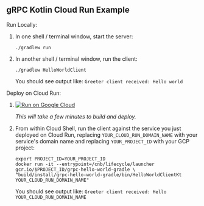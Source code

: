 gRPC Kotlin Cloud Run Example
-----------------------------

Run Locally:
1. In one shell / terminal window, start the server:
    ```
    ./gradlew run
    ```
1. In another shell / terminal window, run the client:
    ```
    ./gradlew HelloWorldClient
    ```

   You should see output like: `Greeter client received: Hello world`

Deploy on Cloud Run:

1. [![Run on Google Cloud](https://deploy.cloud.run/button.svg)](https://deploy.cloud.run)

    *This will take a few minutes to build and deploy.*

1. From within Cloud Shell, run the client against the service you just deployed on Cloud Run, replacing `YOUR_CLOUD_RUN_DOMAIN_NAME` with your service's domain name and replacing `YOUR_PROJECT_ID` with your GCP project:
    ```
    export PROJECT_ID=YOUR_PROJECT_ID
    docker run -it --entrypoint=/cnb/lifecycle/launcher gcr.io/$PROJECT_ID/grpc-hello-world-gradle \
    "build/install/grpc-hello-world-gradle/bin/HelloWorldClientKt YOUR_CLOUD_RUN_DOMAIN_NAME"
    ```

   You should see output like: `Greeter client received: Hello YOUR_CLOUD_RUN_DOMAIN_NAME`
